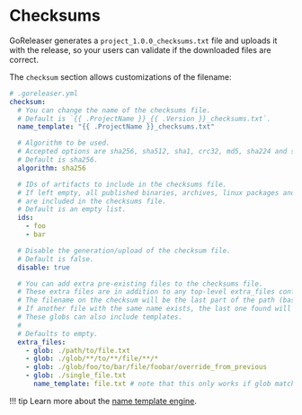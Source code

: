 # Checksums

GoReleaser generates a `project_1.0.0_checksums.txt` file and uploads it with the
release, so your users can validate if the downloaded files are correct.

The `checksum` section allows customizations of the filename:

```yaml
# .goreleaser.yml
checksum:
  # You can change the name of the checksums file.
  # Default is `{{ .ProjectName }}_{{ .Version }}_checksums.txt`.
  name_template: "{{ .ProjectName }}_checksums.txt"

  # Algorithm to be used.
  # Accepted options are sha256, sha512, sha1, crc32, md5, sha224 and sha384.
  # Default is sha256.
  algorithm: sha256

  # IDs of artifacts to include in the checksums file.
  # If left empty, all published binaries, archives, linux packages and source archives
  # are included in the checksums file.
  # Default is an empty list.
  ids:
    - foo
    - bar

  # Disable the generation/upload of the checksum file.
  # Default is false.
  disable: true

  # You can add extra pre-existing files to the checksums file.
  # These extra files are in addition to any top-level extra_files configuration.
  # The filename on the checksum will be the last part of the path (base).
  # If another file with the same name exists, the last one found will be used.
  # These globs can also include templates.
  #
  # Defaults to empty.
  extra_files:
    - glob: ./path/to/file.txt
    - glob: ./glob/**/to/**/file/**/*
    - glob: ./glob/foo/to/bar/file/foobar/override_from_previous
    - glob: ./single_file.txt
      name_template: file.txt # note that this only works if glob matches 1 file only
```

!!! tip
    Learn more about the [name template engine](/customization/templates/).

